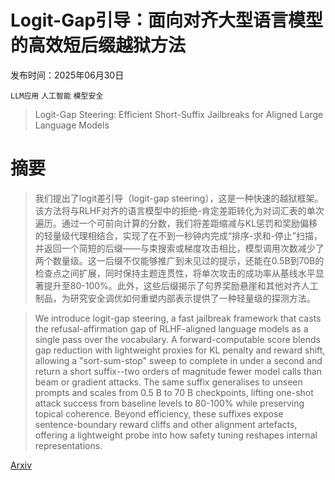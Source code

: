 # Logit-Gap引导：面向对齐大型语言模型的高效短后缀越狱方法

发布时间：2025年06月30日

`LLM应用` `人工智能` `模型安全`

> Logit-Gap Steering: Efficient Short-Suffix Jailbreaks for Aligned Large Language Models

# 摘要

> 我们提出了logit差引导（logit-gap steering），这是一种快速的越狱框架。该方法将与RLHF对齐的语言模型中的拒绝-肯定差距转化为对词汇表的单次遍历。通过一个可前向计算的分数，我们将差距缩减与KL惩罚和奖励偏移的轻量级代理相结合，实现了在不到一秒钟内完成“排序-求和-停止”扫描，并返回一个简短的后缀——与束搜索或梯度攻击相比，模型调用次数减少了两个数量级。这一后缀不仅能够推广到未见过的提示，还能在0.5B到70B的检查点之间扩展，同时保持主题连贯性，将单次攻击的成功率从基线水平显著提升至80-100%。此外，这些后缀揭示了句界奖励悬崖和其他对齐人工制品，为研究安全调优如何重塑内部表示提供了一种轻量级的探测方法。

> We introduce logit-gap steering, a fast jailbreak framework that casts the refusal-affirmation gap of RLHF-aligned language models as a single pass over the vocabulary. A forward-computable score blends gap reduction with lightweight proxies for KL penalty and reward shift, allowing a "sort-sum-stop" sweep to complete in under a second and return a short suffix--two orders of magnitude fewer model calls than beam or gradient attacks. The same suffix generalises to unseen prompts and scales from 0.5 B to 70 B checkpoints, lifting one-shot attack success from baseline levels to 80-100% while preserving topical coherence. Beyond efficiency, these suffixes expose sentence-boundary reward cliffs and other alignment artefacts, offering a lightweight probe into how safety tuning reshapes internal representations.

[Arxiv](https://arxiv.org/abs/2506.24056)